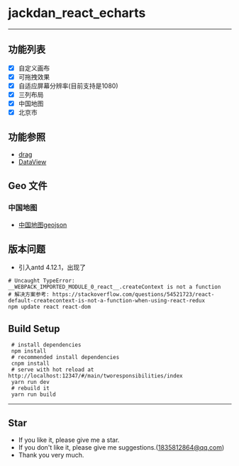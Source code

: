 # jackdan_react_echarts
 
------

## 功能列表

- [X] 自定义画布
- [X] 可拖拽效果
- [X] 自适应屏幕分辨率(目前支持是1080)
- [X] 三列布局
- [X] 中国地图
- [X] 北京市

## 功能参照

- [drag](https://developer.mozilla.org/zh-CN/docs/Web/API/HTML_Drag_and_Drop_API/Drag_operations)
- [DataView](https://developer.mozilla.org/zh-CN/docs/Web/JavaScript/Reference/Global_Objects/DataView)

## Geo 文件

### 中国地图

- [中国地图geojson](https://github.com/JackDan9/jackdan_react_echarts/blob/master/src/static/json/china.json)

## 版本问题

- 引入antd 4.12.1，出现了

```shell
# Uncaught TypeError: __WEBPACK_IMPORTED_MODULE_0_react__.createContext is not a function
# 解决方案参考: https://stackoverflow.com/questions/54521723/react-default-createcontext-is-not-a-function-when-using-react-redux
npm update react react-dom
```


## Build Setup

```
 # install dependencies
 npm install
 # recommended install dependencies
 cnpm install
 # serve with hot reload at http://localhost:12347/#/main/tworesponsibilities/index
 yarn run dev
 # rebuild it
 yarn run build
```
 
------
 
## Star
- If you like it, please give me a star.
- If you don't like it, please give me suggestions.(1835812864@qq.com)
- Thank you very much.

 
